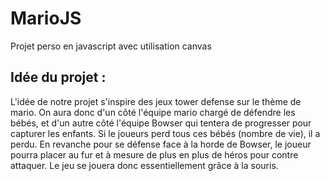 # MarioJS
Projet perso en javascript avec utilisation canvas


## Idée du projet : 
L'idée de notre projet s'inspire des jeux tower defense sur le thème de mario. On aura donc d'un côté l'équipe mario chargé de défendre les bébés, et d'un autre côté l'équipe Bowser qui tentera de progresser pour capturer les enfants.
Si le joueurs perd tous ces bébés (nombre de vie), il a perdu.
En revanche pour se défense face à la horde de Bowser, le joueur pourra placer au fur et à mesure de plus en plus de héros pour contre attaquer.
Le jeu se jouera donc essentiellement grâce à la souris.
